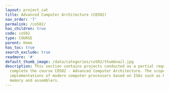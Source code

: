 ```yaml
---
layout: project_cat
title: Advanced Computer Architecture (CO502)
nav_order: '7'
permalink: /co502/
has_children: true
code: co502
type: COURSE
parent: Home
has_toc: true
search_exclude: true
readmore: '#'
default_thumb_image: /data/categories/co502/thumbnail.jpg
description: This section contains projects conducted as a partial requirement to
  complete the course CO502 - Advanced Computer Architecture. The scope includes HDL
  implementations of modern computer processors based on ISAs such as RISC-V, caching,
  memory and assemblers.
---
```

